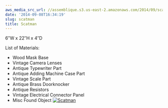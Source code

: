 ```yaml
---
aws_media_src_url: //assemblique.s3.us-east-2.amazonaws.com/2014/09/scatman.jpg
date: '2014-09-08T16:34:19'
slug: scatman
title: Scatman
---
```


 6″W x 22″H x 4″D

 List of Materials:

  * Wood Mask Base
 * Vintage Camera Lenses
 * Antique Typewriter Part
 * Antique Adding Machine Case Part
 * Vintage Scale Part
 * Antique Brass Doorknocker
 * Antique Resistors
 * Vintage Electrical Connector Panel
 * Misc Found Object
  [![Scatman](//assemblique.s3.us-east-2.amazonaws.com/2014/09/scatman.jpg?w=463&h=1024)](https://assemblique.com/?attachment_id=2469)